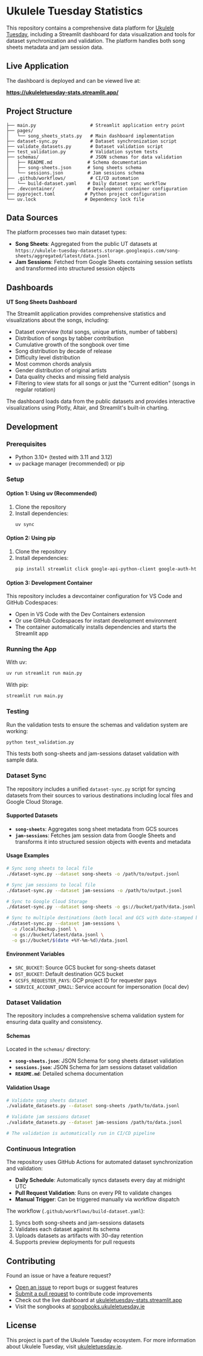 # Ukulele Tuesday Statistics

This repository contains a comprehensive data platform for [Ukulele Tuesday](https://www.ukuleletuesday.ie/), including a Streamlit dashboard for data visualization and tools for dataset synchronization and validation. The platform handles both song sheets metadata and jam session data.

## Live Application

The dashboard is deployed and can be viewed live at:

**https://ukuleletuesday-stats.streamlit.app/**

## Project Structure

```
├── main.py                    # Streamlit application entry point
├── pages/
│   └── song_sheets_stats.py   # Main dashboard implementation
├── dataset-sync.py            # Dataset synchronization script
├── validate_datasets.py       # Dataset validation script
├── test_validation.py         # Validation system tests
├── schemas/                   # JSON schemas for data validation
│   ├── README.md             # Schema documentation
│   ├── song-sheets.json      # Song sheets schema
│   └── sessions.json         # Jam sessions schema
├── .github/workflows/         # CI/CD automation
│   └── build-dataset.yaml    # Daily dataset sync workflow
├── .devcontainer/            # Development container configuration
├── pyproject.toml           # Python project configuration
└── uv.lock                  # Dependency lock file
```

## Data Sources

The platform processes two main dataset types:

* **Song Sheets**: Aggregated from the public UT datasets at `https://ukulele-tuesday-datasets.storage.googleapis.com/song-sheets/aggregated/latest/data.jsonl`
* **Jam Sessions**: Fetched from Google Sheets containing session setlists and transformed into structured session objects

## Dashboards

**UT Song Sheets Dashboard**

The Streamlit application provides comprehensive statistics and visualizations about the songs, including:
- Dataset overview (total songs, unique artists, number of tabbers)
- Distribution of songs by tabber contribution
- Cumulative growth of the songbook over time
- Song distribution by decade of release
- Difficulty level distribution
- Most common chords analysis
- Gender distribution of original artists
- Data quality checks and missing field analysis
- Filtering to view stats for all songs or just the "Current edition" (songs in regular rotation)

The dashboard loads data from the public datasets and provides interactive visualizations using Plotly, Altair, and Streamlit's built-in charting.

## Development

### Prerequisites
- Python 3.10+ (tested with 3.11 and 3.12)
- `uv` package manager (recommended) or pip

### Setup

#### Option 1: Using uv (Recommended)
1. Clone the repository
2. Install dependencies:
   ```bash
   uv sync
   ```

#### Option 2: Using pip
1. Clone the repository
2. Install dependencies:
   ```bash
   pip install streamlit click google-api-python-client google-auth-httplib2 google-auth-oauthlib pandas plotly altair st-files-connection gcsfs jsonschema
   ```

#### Option 3: Development Container
This repository includes a devcontainer configuration for VS Code and GitHub Codespaces:
- Open in VS Code with the Dev Containers extension
- Or use GitHub Codespaces for instant development environment
- The container automatically installs dependencies and starts the Streamlit app

### Running the App

With uv:
```bash
uv run streamlit run main.py
```

With pip:
```bash
streamlit run main.py
```

### Testing

Run the validation tests to ensure the schemas and validation system are working:
```bash
python test_validation.py
```

This tests both song-sheets and jam-sessions dataset validation with sample data.

### Dataset Sync

The repository includes a unified `dataset-sync.py` script for syncing datasets from their sources to various destinations including local files and Google Cloud Storage.

#### Supported Datasets

- **`song-sheets`**: Aggregates song sheet metadata from GCS sources
- **`jam-sessions`**: Fetches jam session data from Google Sheets and transforms it into structured session objects with events and metadata

#### Usage Examples

```bash
# Sync song sheets to local file
./dataset-sync.py --dataset song-sheets -o /path/to/output.jsonl

# Sync jam sessions to local file  
./dataset-sync.py --dataset jam-sessions -o /path/to/output.jsonl

# Sync to Google Cloud Storage
./dataset-sync.py --dataset song-sheets -o gs://bucket/path/data.jsonl

# Sync to multiple destinations (both local and GCS with date-stamped backup)
./dataset-sync.py --dataset jam-sessions \
  -o /local/backup.jsonl \
  -o gs://bucket/latest/data.jsonl \
  -o gs://bucket/$(date +%Y-%m-%d)/data.jsonl
```

#### Environment Variables
- `SRC_BUCKET`: Source GCS bucket for song-sheets dataset
- `DST_BUCKET`: Default destination GCS bucket
- `GCSFS_REQUESTER_PAYS`: GCP project ID for requester pays
- `SERVICE_ACCOUNT_EMAIL`: Service account for impersonation (local dev)

### Dataset Validation

The repository includes a comprehensive schema validation system for ensuring data quality and consistency.

#### Schemas

Located in the `schemas/` directory:
- **`song-sheets.json`**: JSON Schema for song sheets dataset validation
- **`sessions.json`**: JSON Schema for jam sessions dataset validation
- **`README.md`**: Detailed schema documentation

#### Validation Usage

```bash
# Validate song sheets dataset
./validate_datasets.py --dataset song-sheets /path/to/data.jsonl

# Validate jam sessions dataset  
./validate_datasets.py --dataset jam-sessions /path/to/data.jsonl

# The validation is automatically run in CI/CD pipeline
```

### Continuous Integration

The repository uses GitHub Actions for automated dataset synchronization and validation:

- **Daily Schedule**: Automatically syncs datasets every day at midnight UTC
- **Pull Request Validation**: Runs on every PR to validate changes
- **Manual Trigger**: Can be triggered manually via workflow dispatch

The workflow (`.github/workflows/build-dataset.yaml`):
1. Syncs both song-sheets and jam-sessions datasets
2. Validates each dataset against its schema
3. Uploads datasets as artifacts with 30-day retention
4. Supports preview deployments for pull requests

## Contributing

Found an issue or have a feature request? 
- [Open an issue](https://github.com/UkuleleTuesday/stats/issues) to report bugs or suggest features
- [Submit a pull request](https://github.com/UkuleleTuesday/stats/pulls) to contribute code improvements
- Check out the live dashboard at [ukuleletuesday-stats.streamlit.app](https://ukuleletuesday-stats.streamlit.app/)
- Visit the songbooks at [songbooks.ukuleletuesday.ie](https://songbooks.ukuleletuesday.ie/)

## License

This project is part of the Ukulele Tuesday ecosystem. For more information about Ukulele Tuesday, visit [ukuleletuesday.ie](https://www.ukuleletuesday.ie/).

